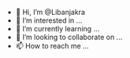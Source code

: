 - 👋 Hi, I’m @Libanjakra
- 👀 I’m interested in ...
- 🌱 I’m currently learning ...
- 💞️ I’m looking to collaborate on ...
- 📫 How to reach me ...

<!---
Libanjakra/Libanjakra is a ✨ special ✨ repository because its `README.md` (this file) appears on your GitHub profile.
You can click the Preview link to take a look at your changes.
--->
